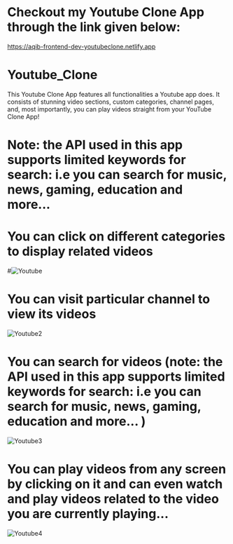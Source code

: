 # Checkout my Youtube Clone App through the link given below:
https://aqib-frontend-dev-youtubeclone.netlify.app

# Youtube_Clone
This Youtube Clone App features all functionalities a Youtube app does. It consists of stunning video sections, custom categories, channel pages, and, most importantly, you can play videos straight from your YouTube Clone App!
# Note: the API used in this app supports limited keywords for search: i.e you can search for music, news, gaming, education and more... 



# You can click on different categories to display related videos
#![Youtube](https://user-images.githubusercontent.com/37264147/218911769-19cc93d5-3e59-4e8c-a2e5-e8d4b821133e.gif)


# You can visit particular channel to view its videos

![Youtube2](https://user-images.githubusercontent.com/37264147/218912862-0e054fad-2560-49b1-9740-9ef2b7922031.gif)


# You can search for videos (note: the API used in this app supports limited keywords for search: i.e you can search for music, news, gaming, education and more... )

![Youtube3](https://user-images.githubusercontent.com/37264147/218915012-59023516-aa5d-4e8c-bc4e-c380b9dd5962.gif)


# You can play videos from any screen by clicking on it and can even watch and play videos related to the video you are currently playing...
![Youtube4](https://user-images.githubusercontent.com/37264147/218917431-355f5c7c-7a5a-43e4-8eed-a4da3e233e36.gif)

